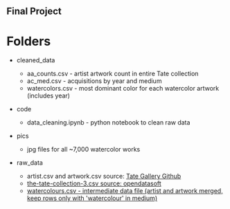 ## Final Project

# Folders
* cleaned_data
    * aa_counts.csv - artist artwork count in entire Tate collection
    * ac_med.csv - acquisitions by year and medium
    * watercolors.csv - most dominant color for each watercolor artwork (includes year)

* code
    * data_cleaning.ipynb - python notebook to clean raw data

* pics
    * jpg files for all ~7,000 watercolor works

* raw_data
    * artist.csv and artwork.csv source: <a href="https://github.com/tategallery/collection">Tate Gallery Github 
    * the-tate-collection-3.csv source: <a href="https://public.opendatasoft.com/explore/dataset/the-tate-collection/table/">opendatasoft
    * watercolours.csv - intermediate data file (artist and artwork merged, keep rows only with 'watercolour' in medium)

